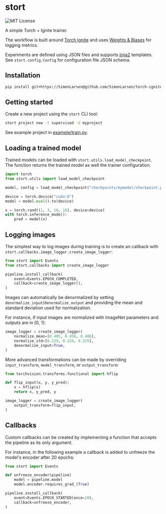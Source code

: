 stort
=====

![MIT License](https://img.shields.io/badge/license-MIT%20License-blue.svg)

A simple Torch + Ignite trainer.

The workflow is built around [Torch Ignite](https://pytorch-ignite.ai) and uses [Weights & Biases](https://wandb.ai) for logging metrics.

Experiments are defined using JSON files and supports [jinja2](https://jinja.palletsprojects.com) templates. See `stort.config.Config` for configuration file JSON schema.

## Installation

```sh
pip install git+https://SimonLarsen@github.com/SimonLarsen/torch-ignite-template.git
```

## Getting started

Create a new project using the `stort` CLI tool:

```sh
stort project new -t supervised -d myproject
```

See example project in [example/train.py](example/train.py).

## Loading a trained model

Trained models can be loaded with `stort.utils.load_model_checkpoint`. The function returns the trained model as well the trainer configuration.

```python
import torch
from stort.utils import load_model_checkpoint

model, config = load_model_checkpoint("checkpoints/mymodel/checkpoint.py")

device = torch.device("cuda:0")
model = model.eval().to(device)

x = torch.rand((1, 3, 16, 16), device=device)
with torch.inference_mode():
    pred = model(x)
```

## Logging images

The simplest way to log images during training is to create an callback with `stort.callbacks.image_logger.create_image_logger`:

```python
from stort import Events
from stort.callbacks import create_image_logger

pipeline.install_callback(
    event=Events.EPOCH_COMPLETED,
    callback=create_image_logger(),
)
```

Images can automatically be denormalized by setting `denormalize_input`/`denormalize_output` and providing the mean and standard deviation used for normalization.

For instance, if input images are normalized with ImageNet parameters and outputs are in [0, 1]:

```python
image_logger = create_image_logger(
    normalize_mean=[0.485, 0.456, 0.406],
    normalize_std=[0.229, 0.224, 0.225],
    denormalize_input=True,
)
```

More advanced transformations can be made by overriding `input_transform`, `model_transform`, or `output_transform`:

```python
from torchvision.transforms.functional import hflip

def flip_input(x, y, y_pred):
    x = hflip(x)
    return x, y_pred, y

image_logger = create_image_logger(
    output_transform=flip_input,
)
```

## Callbacks

Custom callbacks can be created by implementing a function that accepts the pipeline as its only argument.

For instance, in the following example a callback is added to unfreeze the model's encoder after 20 epochs:

```python
from stort import Events

def unfreeze_encoder(pipeline)
    model = pipeline.model
    model.encoder.requires_grad_(True)

pipeline.install_callback(
    event=Events.EPOCH_STARTED(once=20),
    callback=unfreeze_encoder,
)
```
